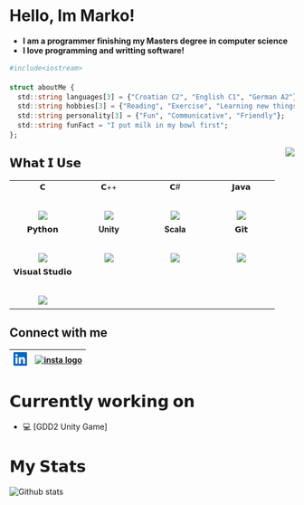 # Hello, Im Marko!

- **I am a programmer finishing my Masters degree in computer science**
- **I love programming and writting software!**

```julia
#include<iostream>

struct aboutMe {
  std::string languages[3] = {"Croatian C2", "English C1", "German A2"};
  std::string hobbies[3] = {"Reading", "Exercise", "Learning new things"};
  std::string personality[3] = {"Fun", "Communicative", "Friendly"};
  std::string funFact = "I put milk in my bowl first";
};
```
<img align="right" src="https://github.com/rajput2107/rajput2107/blob/master/Assets/Developer.gif"/>

## 𝗪𝗵𝗮𝘁 𝗜 𝗨𝘀𝗲

<table>
  <tbody>
    <tr valign="top">
      <td width="25%" align="center">
        <span>𝗖</span><br><br><br>
        <img height="64px" src="https://cdn.svgporn.com/logos/c.svg">
      </td>
      <td width="25%" align="center">
        <span>𝗖++</span><br><br><br>
        <img height="64px" src="https://raw.githubusercontent.com/isocpp/logos/master/cpp_logo.png">
      </td>
      <td width="25%" align="center">
        <span>𝗖#</span><br><br><br>
        <img height="64px" src="https://cdn.svgporn.com/logos/c-sharp.svg">
      </td>
      <td width="25%" align="center">
        <span>𝗝𝗮𝘃𝗮</span><br><br><br>
        <img height="64px" src="https://cdn.svgporn.com/logos/java.svg">
      </td>
    </tr>
    <tr valign="top">
      <td width="25%" align="center">
        <span>𝗣𝘆𝘁𝗵𝗼𝗻</span><br><br><br>
        <img height="64px" src="https://cdn.svgporn.com/logos/python.svg">
      </td>
      <td width="25%" align="center">
        <span><b>Unity</b></span><br><br><br>
        <img height="64px" src="https://unity3d.com/profiles/unity3d/themes/unity/images/pages/branding_trademarks/unity-masterbrand-black.png">
      </td>
      <td width="25%" align="center">
        <span><b>Scala</b></span><br><br><br>
        <img height="64px" src="https://upload.wikimedia.org/wikipedia/commons/8/85/Scala_logo.png">
      </td>
      <td width="25%" align="center">
        <span>𝗚𝗶𝘁</span><br><br><br>
        <img height="64px" src="https://cdn.svgporn.com/logos/git-icon.svg">
      </td>
    </tr>
    <tr valign="top">
      <td width="25%" align="center">
        <span>𝗩𝗶𝘀𝘂𝗮𝗹 𝗦𝘁𝘂𝗱𝗶𝗼</span><br><br><br>
        <img height="64px" src="https://seeklogo.com/images/V/visual-studio-logo-14F95CF819-seeklogo.com.png">
      </td>
    </tr>
  </tbody>
</table>

## **Connect with me**

| [<img src="https://github.com/Amchuz/Amchuz/blob/master/linkedin.jpeg" alt="linkedin logo" width="24">](https://www.linkedin.com/in/marko-ivan%C4%8Di%C4%87-9889251b3/) |  [<img src="https://www.vectorlogo.zone/logos/instagram/instagram-icon.svg" alt="insta logo" width="24">](https://www.instagram.com/_mivancic/)
|---|---|

# 𝗖𝘂𝗿𝗿𝗲𝗻𝘁𝗹𝘆 𝘄𝗼𝗿𝗸𝗶𝗻𝗴 𝗼𝗻

- 💻 [GDD2 Unity Game]


# 𝗠𝘆 𝗦𝘁𝗮𝘁𝘀

![Github stats](https://github-readme-stats.vercel.app/api?username=Mivancic01&show_icons=true&theme=radical)

